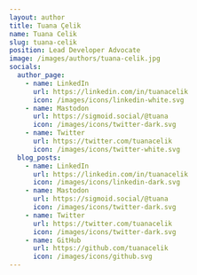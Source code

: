 ```yaml
---
layout: author
title: Tuana Çelik
name: Tuana Celik
slug: tuana-celik
position: Lead Developer Advocate
image: /images/authors/tuana-celik.jpg
socials:
  author_page:
    - name: LinkedIn
      url: https://linkedin.com/in/tuanacelik
      icon: /images/icons/linkedin-white.svg
    - name: Mastodon
      url: https://sigmoid.social/@tuana
      icon: /images/icons/twitter-dark.svg
    - name: Twitter
      url: https://twitter.com/tuanacelik
      icon: /images/icons/twitter-white.svg
  blog_posts:
    - name: LinkedIn
      url: https://linkedin.com/in/tuanacelik
      icon: /images/icons/linkedin-dark.svg
    - name: Mastodon
      url: https://sigmoid.social/@tuana
      icon: /images/icons/twitter-dark.svg
    - name: Twitter
      url: https://twitter.com/tuanacelik
      icon: /images/icons/twitter-dark.svg
    - name: GitHub
      url: https://github.com/tuanacelik
      icon: /images/icons/github.svg
---
```

